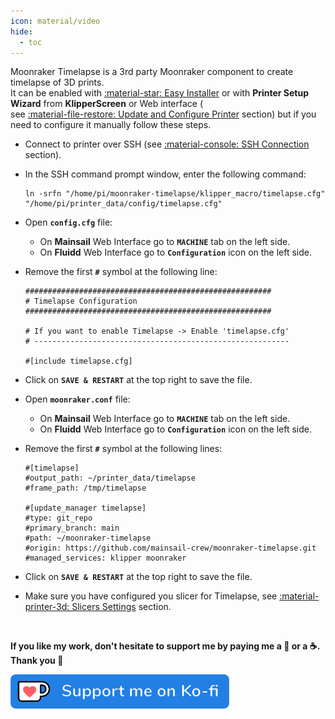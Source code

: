 ```yaml
---
icon: material/video
hide:
  - toc
---
```

Moonraker Timelapse is a 3rd party Moonraker component to create timelapse of 3D prints.<br />
It can be enabled with <a href="../easy-installer">:material-star: Easy Installer</a> or with **Printer Setup Wizard** from **KlipperScreen** or Web interface (<br />see <a href="../update-and-configure-printer">:material-file-restore: Update and Configure Printer</a> section) but if you need to configure it manually follow these steps.

- Connect to printer over SSH (see <a href="../ssh-connection">:material-console: SSH Connection</a> section).

- In the SSH command prompt window, enter the following command:

	``` title="SSH Command Prompt"
	ln -srfn "/home/pi/moonraker-timelapse/klipper_macro/timelapse.cfg" "/home/pi/printer_data/config/timelapse.cfg"
	```

- Open **`config.cfg`** file:

    - On **Mainsail** Web Interface go to **`MACHINE`** tab on the left side.
    - On **Fluidd** Web Interface go to **`Configuration`** icon on the left side.

- Remove the first **`#`** symbol at the following line:

    ``` title="config.cfg" hl_lines="8"
    #######################################################
    # Timelapse Configuration
    #######################################################
    
    # If you want to enable Timelapse -> Enable 'timelapse.cfg'
    # ---------------------------------------------------------
    
    #[include timelapse.cfg]
    ```

- Click on **`SAVE & RESTART`** at the top right to save the file.

- Open **`moonraker.conf`** file:

    - On **Mainsail** Web Interface go to **`MACHINE`** tab on the left side.
    - On **Fluidd** Web Interface go to **`Configuration`** icon on the left side.

- Remove the first **`#`** symbol at the following lines:

    ``` title="moonraker.conf"
    #[timelapse]
    #output_path: ~/printer_data/timelapse
    #frame_path: /tmp/timelapse

    #[update_manager timelapse]
    #type: git_repo
    #primary_branch: main
    #path: ~/moonraker-timelapse
    #origin: https://github.com/mainsail-crew/moonraker-timelapse.git
    #managed_services: klipper moonraker
    ```

- Click on **`SAVE & RESTART`** at the top right to save the file.

- Make sure you have configured you slicer for Timelapse, see <a href="../slicers-settings/#settings-for-timelapse">:material-printer-3d: Slicers Settings</a> section.

<br />

**If you like my work, don't hesitate to support me by paying me a 🍺 or a ☕. Thank you 🙂**

<a href="https://ko-fi.com/guilouz" target="_blank"><img width="350" src="../assets/images/ko-fi.png"></a>
